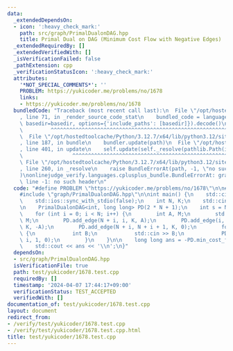 ```yaml
---
data:
  _extendedDependsOn:
  - icon: ':heavy_check_mark:'
    path: src/graph/PrimalDualonDAG.hpp
    title: Primal Dual on DAG (Minimum Cost Flow with Negative Edges)
  _extendedRequiredBy: []
  _extendedVerifiedWith: []
  _isVerificationFailed: false
  _pathExtension: cpp
  _verificationStatusIcon: ':heavy_check_mark:'
  attributes:
    '*NOT_SPECIAL_COMMENTS*': ''
    PROBLEM: https://yukicoder.me/problems/no/1678
    links:
    - https://yukicoder.me/problems/no/1678
  bundledCode: "Traceback (most recent call last):\n  File \"/opt/hostedtoolcache/Python/3.12.7/x64/lib/python3.12/site-packages/onlinejudge_verify/documentation/build.py\"\
    , line 71, in _render_source_code_stat\n    bundled_code = language.bundle(stat.path,\
    \ basedir=basedir, options={'include_paths': [basedir]}).decode()\n          \
    \         ^^^^^^^^^^^^^^^^^^^^^^^^^^^^^^^^^^^^^^^^^^^^^^^^^^^^^^^^^^^^^^^^^^^^^^^^^^^^^^^^^\n\
    \  File \"/opt/hostedtoolcache/Python/3.12.7/x64/lib/python3.12/site-packages/onlinejudge_verify/languages/cplusplus.py\"\
    , line 187, in bundle\n    bundler.update(path)\n  File \"/opt/hostedtoolcache/Python/3.12.7/x64/lib/python3.12/site-packages/onlinejudge_verify/languages/cplusplus_bundle.py\"\
    , line 401, in update\n    self.update(self._resolve(pathlib.Path(included), included_from=path))\n\
    \                ^^^^^^^^^^^^^^^^^^^^^^^^^^^^^^^^^^^^^^^^^^^^^^^^^^^^^^^^^\n \
    \ File \"/opt/hostedtoolcache/Python/3.12.7/x64/lib/python3.12/site-packages/onlinejudge_verify/languages/cplusplus_bundle.py\"\
    , line 260, in _resolve\n    raise BundleErrorAt(path, -1, \"no such header\"\
    )\nonlinejudge_verify.languages.cplusplus_bundle.BundleErrorAt: graph/PrimalDualonDAG.hpp:\
    \ line -1: no such header\n"
  code: "#define PROBLEM \"https://yukicoder.me/problems/no/1678\"\n\n#include <iostream>\n\
    #include \"graph/PrimalDualonDAG.hpp\"\n\nint main() {\n    std::cin.tie(0);\n\
    \    std::ios::sync_with_stdio(false);\n    int N, K;\n    std::cin >> N >> K;\n\
    \n    PrimalDualonDAG<int, long long> PD(2 * N + 1);\n    int s = N, t = 2 * N;\n\
    \    for (int i = 0; i < N; i++) {\n        int A, M;\n        std::cin >> A >>\
    \ M;\n        PD.add_edge(N + i, i, K, A);\n        PD.add_edge(i, N + i + 1,\
    \ K, -A);\n        PD.add_edge(N + i, N + i + 1, K, 0);\n        for (; M--;)\
    \ {\n            int B;\n            std::cin >> B;\n            PD.add_edge(--B,\
    \ i, 1, 0);\n        }\n    }\n\n    long long ans = -PD.min_cost_flow(s, t, K);\n\
    \    std::cout << ans << '\\n';\n}"
  dependsOn:
  - src/graph/PrimalDualonDAG.hpp
  isVerificationFile: true
  path: test/yukicoder/1678.test.cpp
  requiredBy: []
  timestamp: '2024-04-07 17:44:17+09:00'
  verificationStatus: TEST_ACCEPTED
  verifiedWith: []
documentation_of: test/yukicoder/1678.test.cpp
layout: document
redirect_from:
- /verify/test/yukicoder/1678.test.cpp
- /verify/test/yukicoder/1678.test.cpp.html
title: test/yukicoder/1678.test.cpp
---
```

